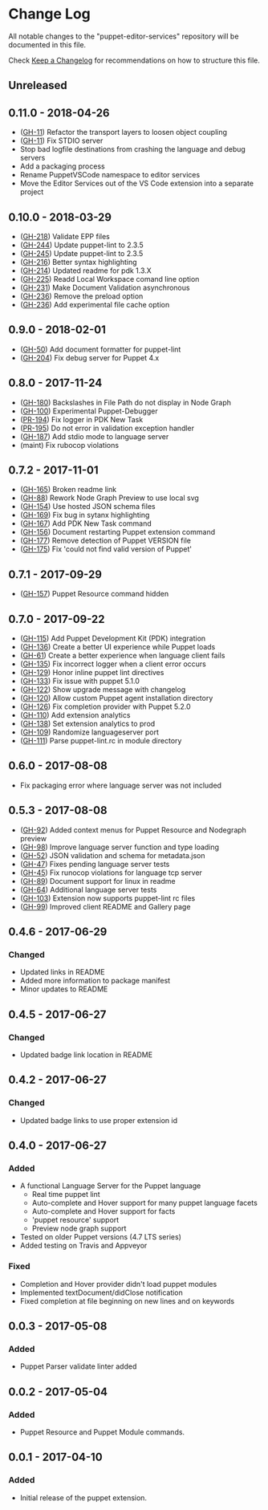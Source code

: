 # Change Log

All notable changes to the "puppet-editor-services" repository will be documented in this file.

Check [Keep a Changelog](http://keepachangelog.com/) for recommendations on how to structure this file.

## Unreleased

## 0.11.0 - 2018-04-26

- ([GH-11](https://github.com/lingua-pupuli/puppet-editor-services/issues/11)) Refactor the transport layers to loosen object coupling
- ([GH-11](https://github.com/lingua-pupuli/puppet-editor-services/issues/11)) Fix STDIO server
- Stop bad logfile destinations from crashing the language and debug servers
- Add a packaging process
- Rename PuppetVSCode namespace to editor services
- Move the Editor Services out of the VS Code extension into a separate project

## 0.10.0 - 2018-03-29

- ([GH-218](https://github.com/jpogran/puppet-vscode/issues/218)) Validate EPP files
- ([GH-244](https://github.com/jpogran/puppet-vscode/issues/244)) Update puppet-lint to 2.3.5
- ([GH-245](https://github.com/jpogran/puppet-vscode/issues/245)) Update puppet-lint to 2.3.5
- ([GH-216](https://github.com/jpogran/puppet-vscode/issues/216)) Better syntax highlighting
- ([GH-214](https://github.com/jpogran/puppet-vscode/issues/214)) Updated readme for pdk 1.3.X
- ([GH-225](https://github.com/jpogran/puppet-vscode/issues/225)) Readd Local Workspace comand line option
- ([GH-231](https://github.com/jpogran/puppet-vscode/issues/231)) Make Document Validation asynchronous
- ([GH-236](https://github.com/jpogran/puppet-vscode/issues/236)) Remove the preload option
- ([GH-236](https://github.com/jpogran/puppet-vscode/issues/236)) Add experimental file cache option

## 0.9.0 - 2018-02-01

- ([GH-50](https://github.com/jpogran/puppet-vscode/issues/50)) Add document formatter for puppet-lint
- ([GH-204](https://github.com/jpogran/puppet-vscode/issues/204)) Fix debug server for Puppet 4.x

## 0.8.0 - 2017-11-24

- ([GH-180](https://github.com/jpogran/puppet-vscode/issues/180)) Backslashes in File Path do not display in Node Graph
- ([GH-100](https://github.com/jpogran/puppet-vscode/issues/100)) Experimental Puppet-Debugger
- ([PR-194](https://github.com/jpogran/puppet-vscode/pull/194)) Fix logger in PDK New Task
- ([PR-195](https://github.com/jpogran/puppet-vscode/pull/195)) Do not error in validation exception handler
- ([GH-187](https://github.com/jpogran/puppet-vscode/issues/187)) Add stdio mode to language server
- (maint) Fix rubocop violations

## 0.7.2 - 2017-11-01

- ([GH-165](https://github.com/jpogran/puppet-vscode/issues/165)) Broken readme link
- ([GH-88](https://github.com/jpogran/puppet-vscode/issues/88))  Rework Node Graph Preview to use local svg
- ([GH-154](https://github.com/jpogran/puppet-vscode/issues/154)) Use hosted JSON schema files
- ([GH-169](https://github.com/jpogran/puppet-vscode/issues/169)) Fix bug in sytanx highlighting
- ([GH-167](https://github.com/jpogran/puppet-vscode/issues/167)) Add PDK New Task command
- ([GH-156](https://github.com/jpogran/puppet-vscode/issues/156)) Document restarting Puppet extension command
- ([GH-177](https://github.com/jpogran/puppet-vscode/issues/177)) Remove detection of Puppet VERSION file
- ([GH-175](https://github.com/jpogran/puppet-vscode/issues/175)) Fix 'could not find valid version of Puppet'

## 0.7.1 - 2017-09-29

- ([GH-157](https://github.com/jpogran/puppet-vscode/issues/157)) Puppet Resource command hidden

## 0.7.0 - 2017-09-22

- ([GH-115](https://github.com/jpogran/puppet-vscode/issues/115)) Add Puppet Development Kit (PDK) integration
- ([GH-136](https://github.com/jpogran/puppet-vscode/issues/136)) Create a better UI experience while Puppet loads
- ([GH-61](https://github.com/jpogran/puppet-vscode/issues/61))  Create a better experience when language client fails
- ([GH-135](https://github.com/jpogran/puppet-vscode/issues/135)) Fix incorrect logger when a client error occurs
- ([GH-129](https://github.com/jpogran/puppet-vscode/issues/129)) Honor inline puppet lint directives
- ([GH-133](https://github.com/jpogran/puppet-vscode/issues/133)) Fix issue with puppet 5.1.0
- ([GH-122](https://github.com/jpogran/puppet-vscode/issues/122)) Show upgrade message with changelog
- ([GH-120](https://github.com/jpogran/puppet-vscode/issues/120)) Allow custom Puppet agent installation directory
- ([GH-126](https://github.com/jpogran/puppet-vscode/issues/126)) Fix completion provider with Puppet 5.2.0
- ([GH-110](https://github.com/jpogran/puppet-vscode/issues/110)) Add extension analytics
- ([GH-138](https://github.com/jpogran/puppet-vscode/issues/138)) Set extension analytics to prod
- ([GH-109](https://github.com/jpogran/puppet-vscode/issues/109)) Randomize languageserver port
- ([GH-111](https://github.com/jpogran/puppet-vscode/issues/111)) Parse puppet-lint.rc in module directory

## 0.6.0 - 2017-08-08

- Fix packaging error where language server was not included

## 0.5.3 - 2017-08-08

- ([GH-92](https://github.com/jpogran/puppet-vscode/issues/92)) Added context menus for Puppet Resource and Nodegraph preview
- ([GH-98](https://github.com/jpogran/puppet-vscode/issues/98)) Improve language server function and type loading
- ([GH-52](https://github.com/jpogran/puppet-vscode/issues/52)) JSON validation and schema for metadata.json
- ([GH-47](https://github.com/jpogran/puppet-vscode/issues/47)) Fixes pending language server tests
- ([GH-45](https://github.com/jpogran/puppet-vscode/issues/45)) Fix runocop violations for language tcp server
- ([GH-89](https://github.com/jpogran/puppet-vscode/issues/89)) Document support for linux in readme
- ([GH-64](https://github.com/jpogran/puppet-vscode/issues/64)) Additional language server tests
- ([GH-103](https://github.com/jpogran/puppet-vscode/issues/103)) Extension now supports puppet-lint rc files
- ([GH-99](https://github.com/jpogran/puppet-vscode/issues/99)) Improved client README and Gallery page

## 0.4.6 - 2017-06-29

### Changed

- Updated links in README
- Added more information to package manifest
- Minor updates to README

## 0.4.5 - 2017-06-27

### Changed

- Updated badge link location in README

## 0.4.2 - 2017-06-27

### Changed

- Updated badge links to use proper extension id

## 0.4.0 - 2017-06-27

### Added

- A functional Language Server for the Puppet language
  - Real time puppet lint
  - Auto-complete and Hover support for many puppet language facets
  - Auto-complete and Hover support for facts
  - 'puppet resource' support
  - Preview node graph support
- Tested on older Puppet versions (4.7 LTS series)
- Added testing on Travis and Appveyor

### Fixed

- Completion and Hover provider didn't load puppet modules
- Implemented textDocument/didClose notification
- Fixed completion at file beginning on new lines and on keywords

## 0.0.3 - 2017-05-08

### Added

- Puppet Parser validate linter added

## 0.0.2 - 2017-05-04

### Added

- Puppet Resource and Puppet Module commands.

## 0.0.1 - 2017-04-10

### Added

- Initial release of the puppet extension.
